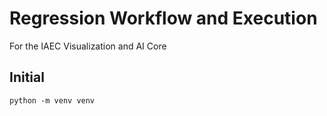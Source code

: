 # Regression Workflow and Execution

For the IAEC Visualization and AI Core

## Initial

```
python -m venv venv
```
